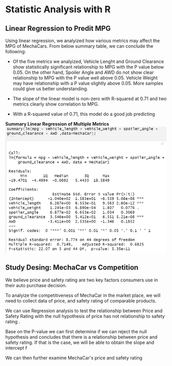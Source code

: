 # Statistic Analysis with R

## Linear Regression to Predit MPG
Using linear regression, we analyized how various metrics may affect the MPG of MechaCars.  From below summary table, we can conclude the following:

* Of the five metrics we analyized, Vehicle Lenght and Ground Clearance show statistically significant relationship to MPG with the P value below 0.05.  On the other hand, Spoiler Angle and AWD do not show clear relationship to MPG with the P value well above 0.05.  Vehicle Weight may have relationship with a P value slightly above 0.05.  More samples could give us better understanding.

* The slope of the linear model is non-zero with R-squared at 0.71 and two metrics clearly show correlation to MPG.

* With a R-squared value of 0.71, this model do a good job predicting 


**Summary Linear Regression of Multiple Metrics**
<img src="images/MechaCar_mpg_lm.JPG">

## Study Desing: MechaCar vs Competition
We believe price and safety rating are two key factors consumers use in their auto purchase decision.

To analyize the competitiveness of MechaCar in the market place, we will need to collect data of price, and safety rating of comparable products.

We can use Regression analysis to test the relationship between Price and Safety Rating with the null hypothesis of price has not relationship to safety rating .  

Base on the P-value we can first determine if we can reject the null hypothesis and concludes that there is a relationship between price and safety rating.  If that is the case, we will be able to obtain the slope and intercept f

We can then further examine MechaCar's price and safety rating 

